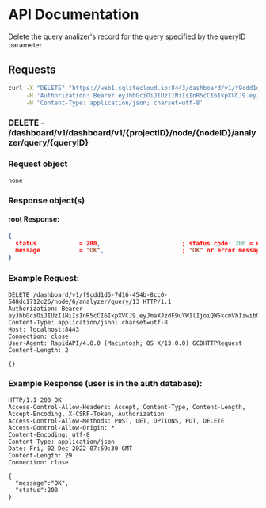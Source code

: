 # API Documentation

Delete the query analizer's record for the query specified by the queryID parameter 

## Requests

```sh
curl -X "DELETE" "https://web1.sqlitecloud.io:8443/dashboard/v1/f9cdd1d5-7d16-454b-8cc0-548dc1712c26/node/6/analyzer/query/13" \
     -H 'Authorization: Bearer eyJhbGciOiJIUzI1NiIsInR5cCI6IkpXVCJ9.eyJhdWQiOiI1LjEwMC4zMi4yMjEiLCJleHAiOjE2NDc1NTI5OTUsImp0aSI6IjEiLCJpYXQiOjE2NDc1MjI5OTUsImlzcyI6IlNRTGl0ZSBDbG91ZCBXZWIgU2VydmVyIiwibmJmIjoxNjQ3NTIyOTk1LCJzdWIiOiJzcWxpdGVjbG91ZC5pbyJ9.SaOn2-XJbf6_irYDvhTGEkDHNHJobiNeEO7CPQVHUi8' \
     -H 'Content-Type: application/json; charset=utf-8'
```

### **DELETE** - /dashboard/v1/dashboard/v1/{projectID}/node/{nodeID}/analyzer/query/{queryID}

### Request object

```code
none
```

### Response object(s)

#### root Response:

```json
{
  status            = 200,                       ; status code: 200 = no error, error otherwise
  message           = "OK",                      ; "OK" or error message
}
```

### Example Request:

```http
DELETE /dashboard/v1/f9cdd1d5-7d16-454b-8cc0-548dc1712c26/node/6/analyzer/query/13 HTTP/1.1
Authorization: Bearer eyJhbGciOiJIUzI1NiIsInR5cCI6IkpXVCJ9.eyJmaXJzdF9uYW1lIjoiQW5kcmVhIiwibGFzdF9uYW1lIjoiRG9uZXR0aSIsImlwYSI6IjEyNy4wLjAuMSIsImlzcyI6IndlYi5zcWxpdGVjbG91ZC5pbyIsInN1YiI6IjIiLCJhdWQiOlsid2ViLnNxbGl0ZWNsb3VkLmlvIl0sImV4cCI6MTY3MDAyNzgxOSwibmJmIjoxNjY5OTk3ODE5LCJpYXQiOjE2Njk5OTc4MTl9.MwdQlyGP8YAvoEJ2EayJR7vrD3D0KCxNqiZY7fyzQhw
Content-Type: application/json; charset=utf-8
Host: localhost:8443
Connection: close
User-Agent: RapidAPI/4.0.0 (Macintosh; OS X/13.0.0) GCDHTTPRequest
Content-Length: 2

{}
```

### Example Response (user is in the auth database):

```http
HTTP/1.1 200 OK
Access-Control-Allow-Headers: Accept, Content-Type, Content-Length, Accept-Encoding, X-CSRF-Token, Authorization
Access-Control-Allow-Methods: POST, GET, OPTIONS, PUT, DELETE
Access-Control-Allow-Origin: *
Content-Encoding: utf-8
Content-Type: application/json
Date: Fri, 02 Dec 2022 07:59:30 GMT
Content-Length: 29
Connection: close

{
  "message":"OK",
  "status":200
}
```